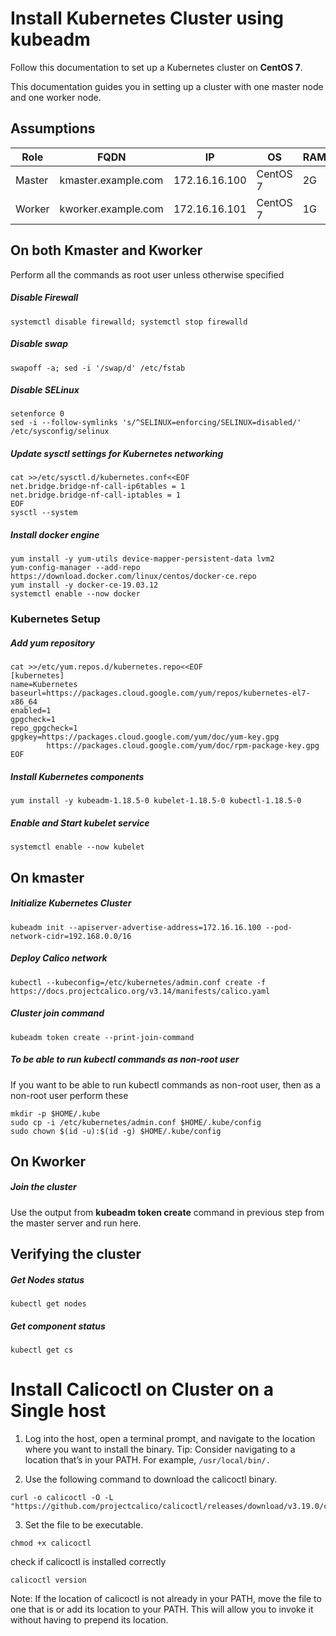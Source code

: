 # Install Kubernetes Cluster using kubeadm
Follow this documentation to set up a Kubernetes cluster on __CentOS 7__.

This documentation guides you in setting up a cluster with one master node and one worker node.

## Assumptions
|Role|FQDN|IP|OS|RAM|CPU|
|----|----|----|----|----|----|
|Master|kmaster.example.com|172.16.16.100|CentOS 7|2G|2|
|Worker|kworker.example.com|172.16.16.101|CentOS 7|1G|1|

## On both Kmaster and Kworker
Perform all the commands as root user unless otherwise specified
##### Disable Firewall
```
systemctl disable firewalld; systemctl stop firewalld
```
##### Disable swap
```
swapoff -a; sed -i '/swap/d' /etc/fstab
```
##### Disable SELinux
```
setenforce 0
sed -i --follow-symlinks 's/^SELINUX=enforcing/SELINUX=disabled/' /etc/sysconfig/selinux
```
##### Update sysctl settings for Kubernetes networking
```
cat >>/etc/sysctl.d/kubernetes.conf<<EOF
net.bridge.bridge-nf-call-ip6tables = 1
net.bridge.bridge-nf-call-iptables = 1
EOF
sysctl --system
```
##### Install docker engine
```
yum install -y yum-utils device-mapper-persistent-data lvm2
yum-config-manager --add-repo https://download.docker.com/linux/centos/docker-ce.repo
yum install -y docker-ce-19.03.12 
systemctl enable --now docker
```
### Kubernetes Setup
##### Add yum repository
```
cat >>/etc/yum.repos.d/kubernetes.repo<<EOF
[kubernetes]
name=Kubernetes
baseurl=https://packages.cloud.google.com/yum/repos/kubernetes-el7-x86_64
enabled=1
gpgcheck=1
repo_gpgcheck=1
gpgkey=https://packages.cloud.google.com/yum/doc/yum-key.gpg
        https://packages.cloud.google.com/yum/doc/rpm-package-key.gpg
EOF
```
##### Install Kubernetes components
```
yum install -y kubeadm-1.18.5-0 kubelet-1.18.5-0 kubectl-1.18.5-0
```
##### Enable and Start kubelet service
```
systemctl enable --now kubelet
```
## On kmaster
##### Initialize Kubernetes Cluster
```
kubeadm init --apiserver-advertise-address=172.16.16.100 --pod-network-cidr=192.168.0.0/16
```
##### Deploy Calico network
```
kubectl --kubeconfig=/etc/kubernetes/admin.conf create -f https://docs.projectcalico.org/v3.14/manifests/calico.yaml
```
##### Cluster join command
```
kubeadm token create --print-join-command
```
##### To be able to run kubectl commands as non-root user
If you want to be able to run kubectl commands as non-root user, then as a non-root user perform these
```
mkdir -p $HOME/.kube
sudo cp -i /etc/kubernetes/admin.conf $HOME/.kube/config
sudo chown $(id -u):$(id -g) $HOME/.kube/config

```
## On Kworker
##### Join the cluster
Use the output from __kubeadm token create__ command in previous step from the master server and run here.

## Verifying the cluster
##### Get Nodes status
```
kubectl get nodes
```
##### Get component status
```
kubectl get cs
```
# Install Calicoctl on Cluster on a Single host
1. Log into the host, open a terminal prompt, and navigate to the location where you want to install the binary.
Tip: Consider navigating to a location that’s in your PATH. For example, ``` /usr/local/bin/. ```

2. Use the following command to download the calicoctl binary.
```
curl -o calicoctl -O -L  "https://github.com/projectcalico/calicoctl/releases/download/v3.19.0/calicoctl" 
```
3. Set the file to be executable.
```
chmod +x calicoctl
```
check if calicoctl is installed correctly
```
calicoctl version
```
Note: If the location of calicoctl is not already in your PATH, move the file to one that is or add its location to your PATH. This will allow you to invoke it without having to prepend its location.

